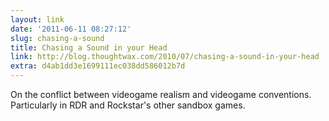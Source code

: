 ```yaml
---
layout: link
date: '2011-06-11 08:27:12'
slug: chasing-a-sound
title: Chasing a Sound in your Head
link: http://blog.thoughtwax.com/2010/07/chasing-a-sound-in-your-head
extra: d4ab1dd3e1699111ec038dd586012b7d
---
```


On the conflict between videogame realism and videogame conventions. Particularly in RDR and Rockstar's other sandbox games.